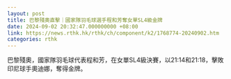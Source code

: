 ```yaml
---
layout: post
title: 巴黎殘奧直擊｜國家隊羽毛球選手程和芳奪女單SL4級金牌
date: 2024-09-02 20:32:47.000000000 +08:00
link: https://news.rthk.hk/rthk/ch/component/k2/1768774-20240902.htm
categories: rthk
---
```


巴黎殘奧，國家隊羽毛球代表程和芳，在女單SL4級決賽，以21:14和21:18，擊敗印尼球手奧迪娜，奪得金牌。
